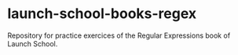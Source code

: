 # launch-school-books-regex

Repository for practice exercices of the Regular Expressions book of Launch School.
